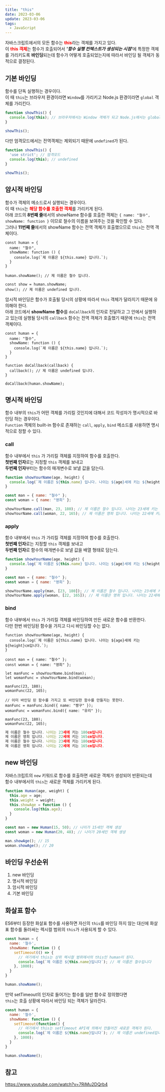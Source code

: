 ```yaml
---
title: "this"
date: 2023-03-06
update: 2023-03-06
tags:
  - JavaScript
---
```


자바스크립트에서의 모든 함수는 <b style="color: red">this</b>라는 객체를 가지고 있다.  
이 <b style="color: red">this 객체</b>는 함수가 호출되어서 <i><b>'함수 실행 컨텍스트가 생성되는 시점'</b></i>에 특정한 객체를 가리키도록 <b>바인딩</b>되는데 함수가 어떻게 호출되었는지에 따라서 바인딩 될 객체가 동적으로 결정된다.  

## 기본 바인딩
함수를 단독 실행하는 경우이다.  
이 때 `this`는 브라우저 환경이라면 `Window`를 가리키고 Node.js 환경이라면 `global` 객체를 가리킨다.  
```js
function showThis() {
  console.log(this); // 브라우저에서는 Window 객체가 되고 Node.js에서는 global 객체가 된다.
}

showThis();
```

다만 엄격모드에서는 전역객체는 제외되기 때문에 `undefined`가 된다.

```js
function showThis() {
  'use strict'; // 엄격모드
  console.log(this); // undefined
}

showThis();
```

## 암시적 바인딩
함수가 객체의 메소드로서 실행되는 경우이다.  
이 때 `this`는 <b style="color: red;">해당 함수를 호출한 객체</b>를 가리키게 된다.  
아래 코드의 <b>8번째 줄</b>에서의 showName 함수를 호출한 객체는
`{ name: "철수", showName: function }` 이므로 철수의 이름을 보여주는 것을 확인할 수 있다.  
그러나 <b>11번째 줄</b>에서의 showName 함수는 전역 객체가 호출했으므로 `this`는 전역 객체이다.
```js{8, 11}
const human = {
  name: "철수",
  showName: function () {
    console.log(`제 이름은 ${this.name} 입니다.`);
  }
}

human.showName(); // 제 이름은 철수 입니다.

const show = human.showName;
show(); // 제 이름은 undefined 입니다.
```

암시적 바인딩은 함수가 호출될 당시의 상황에 따라서 `this` 객체가 달라지기 때문에 유의해야 한다.  
아래 코드에서 <b>showName 함수</b>를 `doCallback`의 인자로 전달하고 그 안에서 실행하고 있는데 실행될 당시의 `callback` 함수는 전역 객체가 호출했기 때문에 `this`는 전역 객체이다.

```js{9}
const human = {
  name: "철수",
  showName: function () {
    console.log(`제 이름은 ${this.name} 입니다.`);
  }
}

function doCallback(callback) {
  callback(); // 제 이름은 undefined 입니다.
}

doCallback(human.showName);
```

## 명시적 바인딩
함수 내부의 `this`가 어떤 객체를 가리킬 것인지에 대해서 코드 작성자가 명시적으로 바인딩 하는 경우이다.  
`Function` 객체의 built-in 함수로 존재하는 `call`, `apply`, `bind` 메소드를 사용하면 명시적으로 정할 수 있다.

### call 
함수 내부에서 `this` 가 가리킬 객체를 지정하여 함수를 호출한다.  
<b>첫번째 인자</b>로는 지정할 `this` 객체를 보내고  
<b>두번째 인자</b>부터는 함수의 매개변수로 보낼 값을 담는다.  

```js
function showYourName(age, height) {
  console.log(`제 이름은 ${this.name} 입니다. 나이는 ${age}세에 키는 ${height}cm입니다.`);
}

const man = { name: "철수" };
const woman = { name: "영희" };

showYourName.call(man, 23, 180); // 제 이름은 철수 입니다. 나이는 23세에 키는 180cm입니다.
showYourName.call(woman, 22, 165); // 제 이름은 영희 입니다. 나이는 22세에 키는 165cm입니다.
```

### apply
함수 내부에서 `this` 가 가리킬 객체를 지정하여 함수를 호출한다.  
<b>첫번째 인자</b>로는 지정할 `this` 객체를 보내고  
<b>두번째 인자</b>로 함수의 매개변수로 보낼 값을 배열 형태로 담는다.  

```js
function showYourName(age, height) {
  console.log(`제 이름은 ${this.name} 입니다. 나이는 ${age}세에 키는 ${height}cm입니다.`);
}

const man = { name: "철수" };
const woman = { name: "영희" };

showYourName.apply(man, [23, 180]); // 제 이름은 철수 입니다. 나이는 23세에 키는 180cm입니다.
showYourName.apply(woman, [22, 165]); // 제 이름은 영희 입니다. 나이는 22세에 키는 165cm입니다.
```

### bind
함수 내부에서 `this` 가 가리킬 객체를 바인딩하여 만든 새로운 함수를 반환한다.  
다만 한번 바인딩된 함수을 가지고 다시 바인딩할 수는 없다.  

```js{5-7}
function showYourName(age, height) {
  console.log(`제 이름은 ${this.name} 입니다. 나이는 ${age}세에 키는 ${height}cm입니다.`);
}

const man = { name: "철수" };
const woman = { name: "영희" };

let manFunc = showYourName.bind(man);
let womanFunc = showYourName.bind(woman);

manFunc(23, 180);
womanFunc(22, 165);

// 이미 바인딩 된 함수를 가지고 또 바인딩한 함수를 만들지는 못한다.
manFunc = manFunc.bind({ name: "짱구" }); 
womanFunc = womanFunc.bind({ name: "유리" });

manFunc(23, 180);
womanFunc(22, 165);
```

```js
제 이름은 철수 입니다. 나이는 23세에 키는 180cm입니다.
제 이름은 영희 입니다. 나이는 22세에 키는 165cm입니다.
제 이름은 철수 입니다. 나이는 23세에 키는 180cm입니다.
제 이름은 영희 입니다. 나이는 22세에 키는 165cm입니다.
```

## new 바인딩
자바스크립트의 `new` 키워드로 함수를 호출하면 새로운 객체가 생성되어 반환되는데  
함수 내부에서의 `this`는 새로운 객체를 가리키게 된다.  

```js
function Human(age, weight) {
  this.age = age;
  this.weight = weight;
  this.showAge = function () {
    console.log(this.age);
  }
}

const man = new Human(15, 50); // 나이가 15세인 객체 생성
const woman = new Human(20, 48); // 나이가 20세인 객체 생성

man.showAge(); // 15
woman.showAge(); // 20
```

## 바인딩 우선순위
1. new 바인딩
2. 명시적 바인딩
3. 암시적 바인딩
4. 기본 바인딩

## 화살표 함수
ES6부터 등장한 화살표 함수를 사용하면 자신의 `this`를 바인딩 하지 않는 대신에 화살표 함수를 둘러싸는 렉시컬 범위의 `this`가 사용되게 할 수 있다.

```js
const human = {
  name: '철수',
  showName: function () {
    setTimeout(() => {
      // 여기에서 this는 상위 렉시컬 범위에서의 this인 human이 된다.
      console.log(`제 이름은 ${this.name}입니다`); // 제 이름은 철수입니다
    }, 1000);
  }
}

human.showName();
```

만약 setTimeout의 인자로 들어가는 함수를 일반 함수로 정의했다면  
`this`는 호출 상황에 따라서 바인딩 되는 객체가 달라진다.

```js
const human = {
  name: '철수',
  showName: function () {
    setTimeout(function() {
      // 여기에서 this는 setTimeout API에 의해서 만들어진 새로운 객체가 된다.
      console.log(`제 이름은 ${this.name}입니다`); // 제 이름은 undefined입니다
    }, 1000);
  }
}

human.showName();
```


## 참고
https://www.youtube.com/watch?v=7RiMu2DQrb4